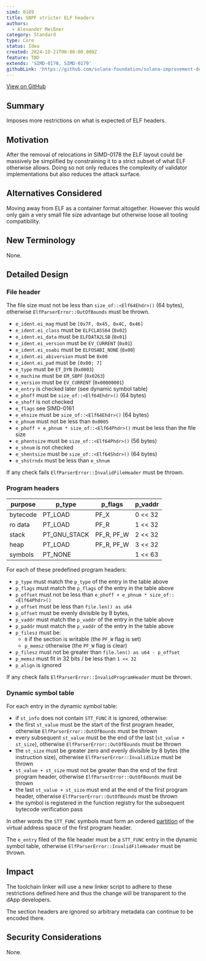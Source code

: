 ```yaml
---
simd: 0189
title: SBPF stricter ELF headers
authors:
  - Alexander Meißner
category: Standard
type: Core
status: Idea
created: 2024-10-21T00:00:00.000Z
feature: TBD
extends: 'SIMD-0178, SIMD-0179'
githubLink: 'https://github.com/solana-foundation/solana-improvement-documents/pull/189'
---
```

[View on GitHub](https://github.com/solana-foundation/solana-improvement-documents/pull/189)


## Summary

Imposes more restrictions on what is expected of ELF headers.

## Motivation

After the removal of relocations in SIMD-0178 the ELF layout could be massively
be simplified by constraining it to a strict subset of what ELF otherwise
allows. Doing so not only reduces the complexity of validator implementations
but also reduces the attack surface.

## Alternatives Considered

Moving away from ELF as a container format altogether. However this would only
gain a very small file size advantage but otherwise loose all tooling
compatibility.

## New Terminology

None.

## Detailed Design

### File header

The file size must not be less than `size_of::<Elf64Ehdr>()` (64 bytes),
otherwise `ElfParserError::OutOfBounds` must be thrown.

- `e_ident.ei_mag` must be `[0x7F, 0x45, 0x4C, 0x46]`
- `e_ident.ei_class` must be `ELFCLASS64` (`0x02`)
- `e_ident.ei_data` must be `ELFDATA2LSB` (`0x01`)
- `e_ident.ei_version` must be `EV_CURRENT` (`0x01`)
- `e_ident.ei_osabi` must be `ELFOSABI_NONE` (`0x00`)
- `e_ident.ei_abiversion` must be `0x00`
- `e_ident.ei_pad` must be `[0x00; 7]`
- `e_type` must be `ET_DYN` (`0x0003`)
- `e_machine` must be `EM_SBPF` (`0x0263`)
- `e_version` must be `EV_CURRENT` (`0x00000001`)
- `e_entry` is checked later (see dynamic symbol table)
- `e_phoff` must be `size_of::<Elf64Ehdr>()` (64 bytes)
- `e_shoff` is not checked
- `e_flags` see SIMD-0161
- `e_ehsize` must be `size_of::<Elf64Ehdr>()` (64 bytes)
- `e_phnum` must not be less than `0x0005`
- `e_phoff + e_phnum * size_of::<Elf64Phdr>()` must be less than the file size
- `e_phentsize` must be `size_of::<Elf64Phdr>()` (56 bytes)
- `e_shnum` is not checked
- `e_shentsize` must be `size_of::<Elf64Shdr>()` (64 bytes)
- `e_shstrndx` must be less than `e_shnum`

If any check fails `ElfParserError::InvalidFileHeader` must be thrown.

### Program headers

|  purpose  |    p_type    |   p_flags  | p_vaddr |
| --------- | ------------ | ---------- | ------- |
| bytecode  | PT_LOAD      | PF_X       | 0 << 32 |
| ro data   | PT_LOAD      | PF_R       | 1 << 32 |
| stack     | PT_GNU_STACK | PF_R, PF_W | 2 << 32 |
| heap      | PT_LOAD      | PF_R, PF_W | 3 << 32 |
| symbols   | PT_NONE      |            | 1 << 63 |

For each of these predefined program headers:

- `p_type` must match the `p_type` of the entry in the table above
- `p_flags` must match the `p_flags` of the entry in the table above
- `p_offset` must not be less than `e_phoff + e_phnum * size_of::<Elf64Phdr>()`
- `p_offset` must be less than `file.len() as u64`
- `p_offset` must be  evenly divisible by 8 bytes,
- `p_vaddr` must match the `p_vaddr` of the entry in the table above
- `p_paddr` must match the `p_vaddr` of the entry in the table above
- `p_filesz` must be:
  - `0` if the section is writable (the `PF_W` flag is set)
  - `p_memsz` otherwise (the `PF_W` flag is clear)
- `p_filesz` must not be greater than `file.len() as u64 - p_offset`
- `p_memsz` must fit in 32 bits / be less than `1 << 32`
- `p_align` is ignored

If any check fails `ElfParserError::InvalidProgramHeader` must be thrown.

### Dynamic symbol table

For each entry in the dynamic symbol table:

- if `st_info` does not contain `STT_FUNC` it is ignored, otherwise:
- the first `st_value` must be the start of the first program header,
otherwise `ElfParserError::OutOfBounds` must be thrown
- every subsequent `st_value` must be the end of the last
(`st_value + st_size`), otherwise `ElfParserError::OutOfBounds` must be thrown
- the `st_size` must be greater zero and evenly divisible by 8 bytes (the
instruction size), otherwise `ElfParserError::InvalidSize` must be thrown
- `st_value + st_size` must not be greater than the end of the first program
header, otherwise `ElfParserError::OutOfBounds` must be thrown
- the last `st_value + st_size` must end at the end of the first program
header, otherwise `ElfParserError::OutOfBounds` must be thrown
- the symbol is registered in the function registry for the subsequent
bytecode verification pass

In other words the `STT_FUNC` symbols must form an ordered
[partition](https://en.wikipedia.org/wiki/Partition_of_a_set) of the virtual
address space of the first program header.

The `e_entry` filed of the file header must be a `STT_FUNC` entry in the
dynamic symbol table, otherwise `ElfParserError::InvalidFileHeader` must be
thrown.

## Impact

The toolchain linker will use a new linker script to adhere to these
restrictions defined here and thus the change will be transparent to the dApp
developers.

The section headers are ignored so arbitrary metadata can continue to be
encoded there.

## Security Considerations

None.
